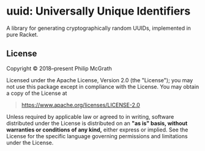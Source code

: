 uuid: Universally Unique Identifiers
====================================

A library for generating cryptographically random UUIDs,
implemented in pure Racket.


License
-------

Copyright © 2018–present Philip McGrath

Licensed under the Apache License, Version 2.0 (the "License");
you may not use this package except in compliance with the License.
You may obtain a copy of the License at

> https://www.apache.org/licenses/LICENSE-2.0

Unless required by applicable law or agreed to in writing, software
distributed under the License is distributed on an **"as is" basis,
without warranties or conditions of any kind,** either express or implied.
See the License for the specific language governing permissions and
limitations under the License.

